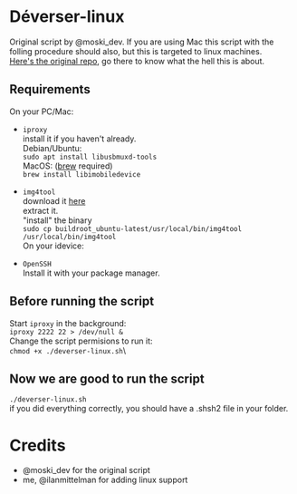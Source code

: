 # Déverser-linux
Original script by @moski_dev. If you are using Mac this script with the folling procedure should also, but this is targeted to linux machines.\
[Here's the original repo](https://github.com/MatthewPierson/deverser), go there to know what the hell this is about.
## Requirements
On your PC/Mac:

- `iproxy`\
install it if you haven't already.\
Debian/Ubuntu:\
`sudo apt install libusbmuxd-tools`\
MacOS: ([brew](brew.sh) required)\
`brew install libimobiledevice`

- `img4tool`\
download it [here](https://github.com/tihmstar/img4tool/releases/tag/197)\
extract it.\
"install" the binary\
`sudo cp buildroot_ubuntu-latest/usr/local/bin/img4tool /usr/local/bin/img4tool`\
On your idevice:
- `OpenSSH`\
Install it with your package manager.
## Before running the script
Start `iproxy` in the background:\
`iproxy 2222 22 > /dev/null &`\
Change the script permisions to run it:\
`chmod +x ./deverser-linux.sh`\
## Now we are good to run the script
`./deverser-linux.sh`\
if you did everything correctly, you should have a .shsh2 file in your folder.
# Credits
- @moski_dev for the original script
- me, @ilanmittelman for adding linux support
